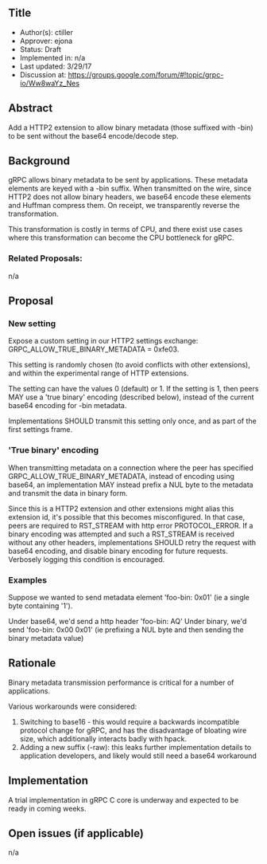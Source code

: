 Title
----
* Author(s): ctiller
* Approver: ejona
* Status: Draft
* Implemented in: n/a
* Last updated: 3/29/17
* Discussion at: https://groups.google.com/forum/#!topic/grpc-io/Ww8waYz_Nes

## Abstract

Add a HTTP2 extension to allow binary metadata (those suffixed with -bin) to be
sent without the base64 encode/decode step.

## Background

gRPC allows binary metadata to be sent by applications. These metadata elements
are keyed with a -bin suffix. When transmitted on the wire, since HTTP2 does not
allow binary headers, we base64 encode these elements and Huffman compress them.
On receipt, we transparently reverse the transformation.

This transformation is costly in terms of CPU, and there exist use cases where
this transformation can become the CPU bottleneck for gRPC.

### Related Proposals:

n/a

## Proposal

### New setting

Expose a custom setting in our HTTP2 settings exchange:
GRPC_ALLOW_TRUE_BINARY_METADATA = 0xfe03.

This setting is randomly chosen (to avoid conflicts with other extensions), and
within the experimental range of HTTP extensions.

The setting can have the values 0 (default) or 1. If the setting is 1, then
peers MAY use a 'true binary' encoding (described below), instead of the current
base64 encoding for -bin metadata.

Implementations SHOULD transmit this setting only once, and as part of the first
settings frame.

### 'True binary' encoding

When transmitting metadata on a connection where the peer has specified
GRPC_ALLOW_TRUE_BINARY_METADATA, instead of encoding using base64, an
implementation MAY instead prefix a NUL byte to the metadata and transmit the
data in binary form.

Since this is a HTTP2 extension and other extensions might alias this extension
id, it's possible that this becomes misconfigured. In that case, peers are
required to RST_STREAM with http error PROTOCOL_ERROR. If a binary encoding was
attempted and such a RST_STREAM is received without any other headers,
implementations SHOULD retry the request with base64 encoding, and disable
binary encoding for future requests. Verbosely logging this condition is
encouraged.

### Examples

Suppose we wanted to send metadata element 'foo-bin: 0x01' (ie a single byte
containing '1').

Under base64, we'd send a http header 'foo-bin: AQ'
Under binary, we'd send 'foo-bin: 0x00 0x01' (ie prefixing a NUL byte and then
sending the binary metadata value)

## Rationale

Binary metadata transmission performance is critical for a number of
applications.

Various workarounds were considered:
1. Switching to base16 - this would require a backwards incompatible protocol
   change for gRPC, and has the disadvantage of bloating wire size, which
   additionally interacts badly with hpack.
2. Adding a new suffix (-raw): this leaks further implementation details to
   application developers, and likely would still need a base64 workaround

## Implementation

A trial implementation in gRPC C core is underway and expected to be ready in
coming weeks.

## Open issues (if applicable)

n/a
